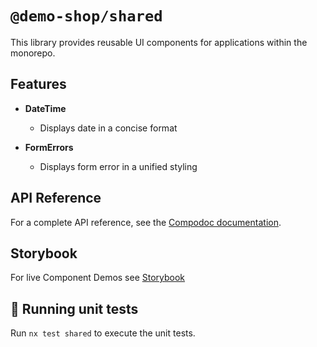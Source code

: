 # `@demo-shop/shared`

This library provides reusable UI components for applications within the monorepo.

## Features

- **DateTime**

  - Displays date in a concise format

- **FormErrors**
  - Displays form error in a unified styling

## API Reference

For a complete API reference, see the [Compodoc documentation](https://christian-wandling.github.io/demo-shop-public/compodoc/frontend).

## Storybook

For live Component Demos see [Storybook](/apps/frontend/docs/storybook)

## 🧪 Running unit tests

Run `nx test shared` to execute the unit tests.
